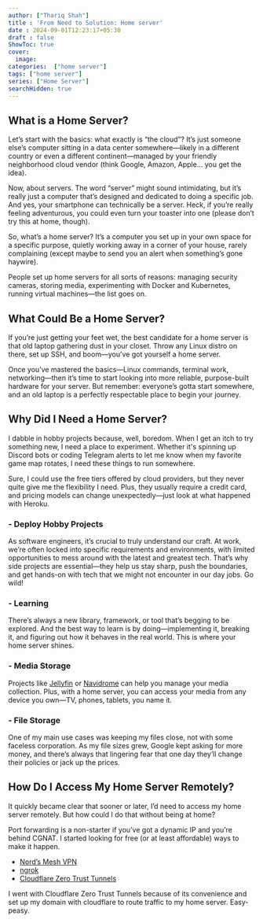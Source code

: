```yaml
---
author: ["Thariq Shah"]
title : 'From Need to Solution: Home server'
date : 2024-09-01T12:23:17+05:30
draft : false
ShowToc: true
cover:
  image:
categories:  ["home server"]
tags: ["home server"]
series: ["Home Server"]
searchHidden: true
---
```


## What is a Home Server?

Let’s start with the basics: what exactly is “the cloud”? It’s just someone else’s computer sitting in a data center somewhere—likely in a different country or even a different continent—managed by your friendly neighborhood cloud vendor (think Google, Amazon, Apple... you get the idea).

Now, about servers. The word “server” might sound intimidating, but it’s really just a computer that’s designed and dedicated to doing a specific job. And yes, your smartphone can technically be a server. Heck, if you’re really feeling adventurous, you could even turn your toaster into one (please don’t try this at home, though).

So, what’s a home server? It’s a computer you set up in your own space for a specific purpose, quietly working away in a corner of your house, rarely complaining (except maybe to send you an alert when something’s gone haywire).

People set up home servers for all sorts of reasons: managing security cameras, storing media, experimenting with Docker and Kubernetes, running virtual machines—the list goes on.

## What Could Be a Home Server?

If you’re just getting your feet wet, the best candidate for a home server is that old laptop gathering dust in your closet. Throw any Linux distro on there, set up SSH, and boom—you’ve got yourself a home server.

Once you’ve mastered the basics—Linux commands, terminal work, networking—then it’s time to start looking into more reliable, purpose-built hardware for your server. But remember: everyone’s gotta start somewhere, and an old laptop is a perfectly respectable place to begin your journey.

## Why Did I Need a Home Server?

I dabble in hobby projects because, well, boredom. When I get an itch to try something new, I need a place to experiment. Whether it's spinning up Discord bots or coding Telegram alerts to let me know when my favorite game map rotates, I need these things to run somewhere.

Sure, I could use the free tiers offered by cloud providers, but they never quite give me the flexibility I need. Plus, they usually require a credit card, and pricing models can change unexpectedly—just look at what happened with Heroku.

### - Deploy Hobby Projects

As software engineers, it’s crucial to truly understand our craft. At work, we’re often locked into specific requirements and environments, with limited opportunities to mess around with the latest and greatest tech. That’s why side projects are essential—they help us stay sharp, push the boundaries, and get hands-on with tech that we might not encounter in our day jobs. Go wild!

### - Learning

There’s always a new library, framework, or tool that’s begging to be explored. And the best way to learn is by doing—implementing it, breaking it, and figuring out how it behaves in the real world. This is where your home server shines.

### - Media Storage

Projects like [Jellyfin](https://jellyfin.org) or [Navidrome](https://www.navidrome.org/) can help you manage your media collection. Plus, with a home server, you can access your media from any device you own—TV, phones, tablets, you name it.

### - File Storage

One of my main use cases was keeping my files close, not with some faceless corporation. As my file sizes grew, Google kept asking for more money, and there’s always that lingering fear that one day they’ll change their policies or jack up the prices.

## How Do I Access My Home Server Remotely?

It quickly became clear that sooner or later, I’d need to access my home server remotely. But how could I do that without being at home?

Port forwarding is a non-starter if you’ve got a dynamic IP and you’re behind CGNAT. I started looking for free (or at least affordable) ways to make it happen.

- [Nord’s Mesh VPN](https://nordvpn.com/meshnet/?srsltid=AfmBOoodrZbnkUmdHgI17Ou7BrGLT3vFFtDj6pFsQ16Jm6dOEQhlTiHn)
- [ngrok](https://ngrok.com/product/secure-tunnels)
- [Cloudflare Zero Trust Tunnels](https://www.cloudflare.com/en-in/products/tunnel/)

I went with Cloudflare Zero Trust Tunnels because of its convenience and set up my domain with cloudflare to route traffic to my home server. Easy-peasy.
